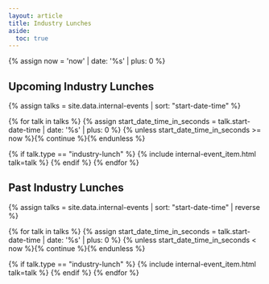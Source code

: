 ```yaml
---
layout: article
title: Industry Lunches
aside:
  toc: true
---
```


{% assign now = 'now' | date: '%s' | plus: 0 %}

## Upcoming Industry Lunches
{% assign talks = site.data.internal-events | sort: "start-date-time" %}

{% for talk in talks %}
  {% assign start_date_time_in_seconds = talk.start-date-time | date: '%s' | plus: 0 %}
  {% unless start_date_time_in_seconds >= now %}{% continue %}{% endunless %}

  {% if talk.type == "industry-lunch" %}
  {% include internal-event_item.html talk=talk %}
  {% endif %}
{% endfor %}

## Past Industry Lunches
{% assign talks = site.data.internal-events | sort: "start-date-time" | reverse %}

{% for talk in talks %}
  {% assign start_date_time_in_seconds = talk.start-date-time | date: '%s' | plus: 0 %}
  {% unless start_date_time_in_seconds < now %}{% continue %}{% endunless %}

  {% if talk.type == "industry-lunch" %}
  {% include internal-event_item.html talk=talk %}
  {% endif %}
{% endfor %}

